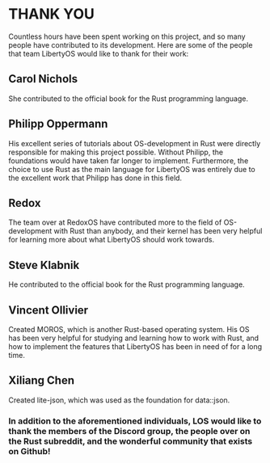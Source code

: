 # THANK YOU

Countless hours have been spent working on this project, and so many people have contributed to its development. Here are some of the people that team LibertyOS would like to thank for their work:


## Carol Nichols
She contributed to the official book for the Rust programming language.


## Philipp Oppermann
His excellent series of tutorials about OS-development in Rust were directly responsible for making this project possible. Without Philipp, the foundations would have taken far longer to implement. Furthermore, the choice to use Rust as the main language for LibertyOS was entirely due to the excellent work that Philipp has done in this field.


## Redox
The team over at RedoxOS have contributed more to the field of OS-development with Rust than anybody, and their kernel has been very helpful for learning more about what LibertyOS should work towards.

## Steve Klabnik
He contributed to the official book for the Rust programming language.


## Vincent Ollivier
Created MOROS, which is another Rust-based operating system. His OS has been very helpful for studying and learning how to work with Rust, and how to implement the features that LibertyOS has been in need of for a long time.

## Xiliang Chen
Created lite-json, which was used as the foundation for data::json.


### In addition to the aforementioned individuals, LOS would like to thank the members of the Discord group, the people over on the Rust subreddit, and the wonderful community that exists on Github!
